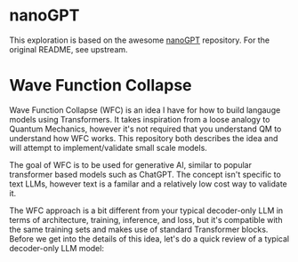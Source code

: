 
# nanoGPT
This exploration is based on the awesome [nanoGPT](https://github.com/karpathy/nanoGPT) repository. For the original README, see upstream.

# Wave Function Collapse
Wave Function Collapse (WFC) is an idea I have for how to build langauge models using Transformers.  It takes inspiration from a loose analogy to Quantum Mechanics, however it's not required that you understand QM to understand how WFC works. This repository both describes the idea and will attempt to implement/validate small scale models.

The goal of WFC is to be used for generative AI, similar to popular transformer based models such as ChatGPT. The concept isn't specific to text LLMs, however text is a familar and a relatively low cost way to validate it.  

The WFC approach is a bit different from your typical decoder-only LLM in terms of architecture, training, inference, and loss, but it's compatible with the same training sets and makes use of standard Transformer blocks.  Before we get into the details of this idea, let's do a quick review of a typical decoder-only LLM model:


